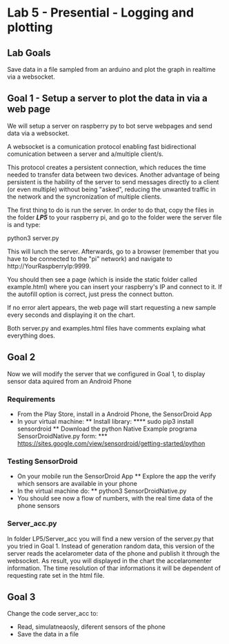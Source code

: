 # Lab 5 - Presential - Logging and plotting

## Lab Goals

Save data in a file sampled from an arduino and plot the graph in realtime via a websocket.

## Goal 1 - Setup a server to plot the data in via a web page

We will setup a server on raspberry py to bot serve webpages and send data via a websocket.

A websocket is a comunication protocol enabling fast bidirectional comunication between a server and a/multiple client/s.

This protocol creates a persistent connection, which reduces the time needed to transfer data between two devices. Another advantage of being persistent is the hability of the server to send messages directly to a client (or even multiple) without being "asked", reducing the unwanted traffic in the network and the syncronization of multiple clients.


The first thing to do is run the server. In order to do that, copy the files in the folder ***LP5*** to your raspberry pi, and go to the folder were the server file is and type:

python3 server.py

This will lunch the server. Afterwards, go to a browser (remember that you have to be connected to the "pi" network) and navigate to http://YourRaspberryIp:9999.

You should then see a page (which is inside the static folder called example.html) where you can insert your raspberry's IP and connect to it. If the autofill option is correct, just press the connect button.

If no error alert appears, the web page will start requesting a new sample every seconds and displaying it on the chart.

Both server.py and examples.html files have comments explaing what everything does.



## Goal 2

Now we will modify the server that we configured in Goal 1, to display sensor data aquired from an Android Phone

### Requirements

* From the Play Store, install in a Android Phone, the SensorDroid App
* In your virtual machine:
** Install library: 
**** sudo pip3 install sensordroid
** Download the python Native Example programa SensorDroidNative.py form:
*** https://sites.google.com/view/sensordroid/getting-started/python

### Testing SensorDroid
* On your mobile run the SensorDroid App
** Explore the app the verify which sensors are available in your phone
* In the virtual machine do:
** python3 SensorDroidNative.py
* You should see now a flow of numbers, with the real time data of the phone sensors

### Server_acc.py

In folder LP5/Server_acc you will find a new version of the server.py that you tried in Goal 1. Instead of generation random data, this version of the server reads the acelarometer data of the phone and publish it through the websocket. As result, you will displayed in the chart the accelaromenter information. The time resolution of thar informations it will be dependent of requesting rate set in the html file.

## Goal 3

Change the code server_acc to:
* Read, simulatneaosly, diferent sensors of the phone
* Save the data in a file
